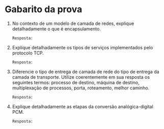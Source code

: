 # Gabarito da prova
1.	No contexto de um modelo de camada de redes, explique detalhadamente o que é encapsulamento. 

        Resposta: 

2.	Explique detalhadamente os tipos de serviços implementados pelo protocolo TCP. 

        Resposta: 
3.	Diferencie o tipo de entrega de camada de rede do tipo de entrega da camada de transporte. Utilize coerentemente em sua resposta os seguintes termos: processo de destino, máquina de destino, multiplexação de processos, porta, roteamento, melhor caminho. 

        Resposta: 
4.	Explique detalhadamente as etapas da conversão analógica-digital PCM. 

        Resposta: 